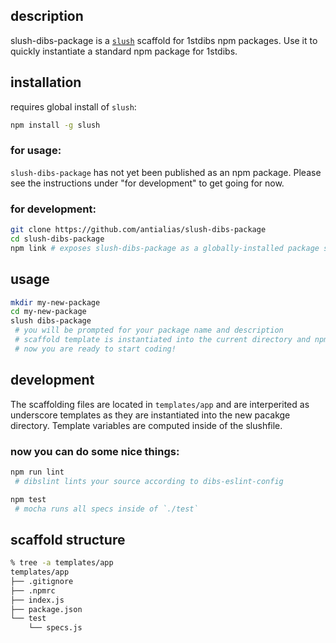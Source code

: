 ## description
slush-dibs-package is a [`slush`](https://www.npmjs.com/package/slush) scaffold for 1stdibs npm packages. Use it to quickly instantiate a standard npm package for 1stdibs.

## installation
requires global install of `slush`:
```bash
npm install -g slush
```

### for usage:
`slush-dibs-package` has not yet been published as an npm package. Please see the instructions under "for development" to get going for now.

### for development:
```bash
git clone https://github.com/antialias/slush-dibs-package
cd slush-dibs-package
npm link # exposes slush-dibs-package as a globally-installed package so slush can find it
```

## usage
```bash
mkdir my-new-package
cd my-new-package
slush dibs-package
 # you will be prompted for your package name and description
 # scaffold template is instantiated into the current directory and npm pacakges are installed according to package.json
 # now you are ready to start coding!
```

## development
The scaffolding files are located in `templates/app` and are interperited as underscore templates as they are instantiated into the new pacakge directory. Template variables are computed inside of the slushfile.

### now you can do some nice things:
```bash
npm run lint
 # dibslint lints your source according to dibs-eslint-config

npm test
 # mocha runs all specs inside of `./test`
```

## scaffold structure
```bash
% tree -a templates/app
templates/app
├── .gitignore
├── .npmrc
├── index.js
├── package.json
└── test
    └── specs.js
```
